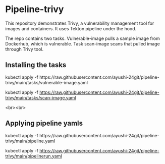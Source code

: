 
<h1>
Pipeline-trivy

</h1>
This repository demonstrates Trivy, a vulnerability management tool for images and containers. It uses Tekton pipeline under the hood.

The repo contains two tasks. Vulnerable-image pulls a sample image from Dockerhub, which is vulnerable. Task scan-image scans that pulled image through Trivy tool.


<h2>Installing the tasks</h2>
  kubectl apply -f https://raw.githubusercontent.com/ayushi-24git/pipeline-trivy/main/tasks/vulnerable-image.yaml  
  
  kubectl apply -f https://raw.githubusercontent.com/ayushi-24git/pipeline-trivy/main/tasks/scan-image.yaml  
  
<br\><br\>

<h2>Applying pipeline yamls</h2>
  kubectl apply -f https://raw.githubusercontent.com/ayushi-24git/pipeline-trivy/main/pipeline.yaml  
  
  kubectl apply -f https://raw.githubusercontent.com/ayushi-24git/pipeline-trivy/main/pipelinerun.yaml  
  
